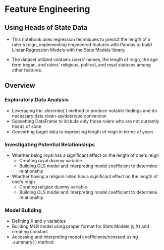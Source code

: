 # Feature Engineering 
## Using Heads of State Data 
* This notebook uses regression techniques to predict the length of a ruler's reign, implementing engineered features with Pandas to build Linear Regression Models with the Stats Models library,

* The dataset utilized contains rulers' names, the length of reign, the age term began, and rulers' religious, politcal, and royal statuses among other features. 

## Overview 

### Exploratory Data Analysis 
- Leveraging the .describe( ) method to produce notable findings and do necessary data clean-up/datatype conversion  
- Subsetting DataFrame to include only those rulers who are not currently heads of state 
- Converting target data to expressing length of reign in terms of years 

### Investigating Potential Relationships 
- Whether being royal has a significant effect on the length of one's reign
  - Creating royal dummy variable 
  - Building OLS model and interpreting model coefficient to determine relationship
- Whether having a religion listed has a significant effect on the length of one's reign
  - Creating religion dummy variable 
  - Building OLS model and interpreting model coefficient to determine relationship 

### Model Building 
- Defining X and y variables 
- Building MLR model using proper format for Stats Models (y,X) and creating constant
- Accessing and interpreting model coefficients/constant using .summary( ) method 
